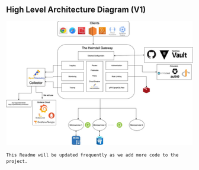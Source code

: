 ## High Level Architecture Diagram (V1)
![](images/heimdall-v1.jpg)

`This Readme will be updated frequently as we add more code to the project.`
